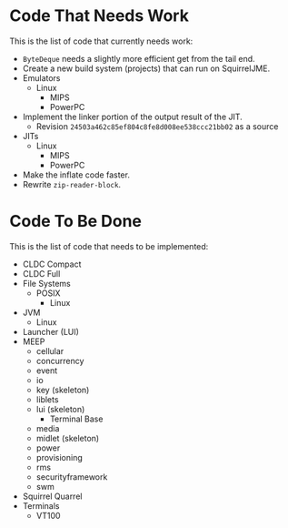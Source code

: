 # Code That Needs Work

This is the list of code that currently needs work:

 * `ByteDeque` needs a slightly more efficient get from the tail end.
 * Create a new build system (projects) that can run on SquirrelJME.
 * Emulators
   * Linux
     * MIPS
     * PowerPC
 * Implement the linker portion of the output result of the JIT.
   * Revision `24503a462c85ef804c8fe8d008ee538ccc21bb02` as a source
 * JITs
   * Linux
     * MIPS
     * PowerPC
 * Make the inflate code faster.
 * Rewrite `zip-reader-block`.

# Code To Be Done

This is the list of code that needs to be implemented:

 * CLDC Compact
 * CLDC Full
 * File Systems
   * POSIX
     * Linux
 * JVM
   * Linux
 * Launcher (LUI)
 * MEEP
   * cellular
   * concurrency
   * event
   * io
   * key (skeleton)
   * liblets
   * lui (skeleton)
     * Terminal Base
   * media
   * midlet (skeleton)
   * power
   * provisioning
   * rms
   * securityframework
   * swm
 * Squirrel Quarrel
 * Terminals
   * VT100

